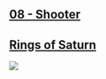 ## [08 - Shooter](https://github.com/yrgo/gp20/tree/master/Programming%20Fundamentals/08%20-%20Shooter%20Project)

## [Rings of Saturn](https://github.com/tzaarela/RingsOfSaturn)
<img src="https://github.com/danielalexandernielsen/Yrgo/raw/master/Daniel_00_SideProjects/GIF/RingsOfSaturn.gif?raw=true">
